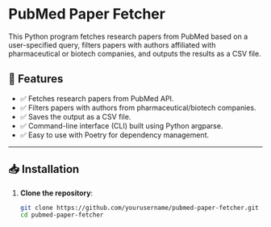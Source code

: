# PubMed Paper Fetcher

This Python program fetches research papers from PubMed based on a user-specified query, filters papers with authors affiliated with pharmaceutical or biotech companies, and outputs the results as a CSV file.

## 🚀 Features
- ✅ Fetches research papers from PubMed API.
- ✅ Filters papers with authors from pharmaceutical/biotech companies.
- ✅ Saves the output as a CSV file.
- ✅ Command-line interface (CLI) built using Python argparse.
- ✅ Easy to use with Poetry for dependency management.

---

## 📥 Installation

1. **Clone the repository**:
   ```bash
   git clone https://github.com/yourusername/pubmed-paper-fetcher.git
   cd pubmed-paper-fetcher
